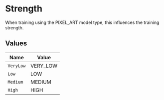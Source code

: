 # Strength

When training using the PIXEL_ART model type, this influences the training strength.


## Values

| Name      | Value     |
| --------- | --------- |
| `VeryLow` | VERY_LOW  |
| `Low`     | LOW       |
| `Medium`  | MEDIUM    |
| `High`    | HIGH      |